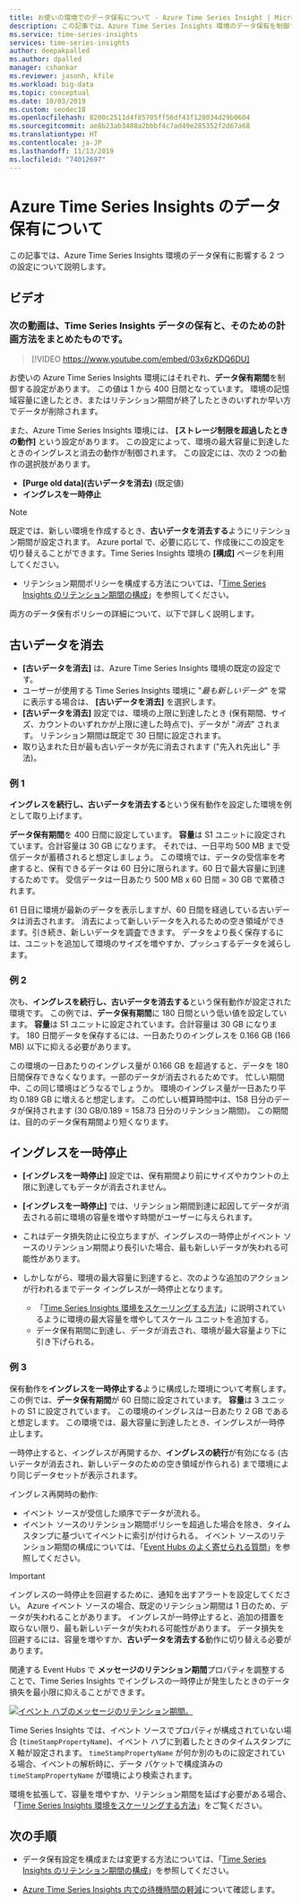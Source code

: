 ```yaml
---
title: お使いの環境でのデータ保有について - Azure Time Series Insight | Microsoft Docs
description: この記事では、Azure Time Series Insights 環境のデータ保有を制御する 2 つの設定について説明します。
ms.service: time-series-insights
services: time-series-insights
author: deepakpalled
ms.author: dpalled
manager: cshankar
ms.reviewer: jasonh, kfile
ms.workload: big-data
ms.topic: conceptual
ms.date: 10/03/2019
ms.custom: seodec18
ms.openlocfilehash: 8200c2511d4f85705ff56df43f128034d29b0604
ms.sourcegitcommit: ae8b23ab3488a2bbbf4c7ad49e285352f2d67a68
ms.translationtype: HT
ms.contentlocale: ja-JP
ms.lasthandoff: 11/13/2019
ms.locfileid: "74012697"
---
```

# <a name="understand-data-retention-in-azure-time-series-insights"></a>Azure Time Series Insights のデータ保有について

この記事では、Azure Time Series Insights 環境のデータ保有に影響する 2 つの設定について説明します。

## <a name="video"></a>ビデオ

### <a name="the-following-video-summarizes-time-series-insights-data-retention-and-how-to-plan-for-itbr"></a>次の動画は、Time Series Insights データの保有と、そのための計画方法をまとめたものです。</br>

> [!VIDEO https://www.youtube.com/embed/03x6zKDQ6DU]

お使いの Azure Time Series Insights 環境にはそれぞれ、**データ保有期間**を制御する設定があります。 この値は 1 から 400 日間となっています。 環境の記憶域容量に達したとき、またはリテンション期間が終了したときのいずれか早い方でデータが削除されます。

また、Azure Time Series Insights 環境には、 **[ストレージ制限を超過したときの動作]** という設定があります。 この設定によって、環境の最大容量に到達したときのイングレスと消去の動作が制御されます。 この設定には、次の 2 つの動作の選択肢があります。

- **[Purge old data]\(古いデータを消去\)** (既定値)  
- **イングレスを一時停止**

> [!NOTE]
> 既定では、新しい環境を作成するとき、**古いデータを消去する**ようにリテンション期間が設定されます。 Azure portal で、必要に応じて、作成後にこの設定を切り替えることができます。Time Series Insights 環境の **[構成]** ページを利用してください。
> * リテンション期間ポリシーを構成する方法については、「[Time Series Insights のリテンション期間の構成](time-series-insights-how-to-configure-retention.md)」を参照してください。

両方のデータ保有ポリシーの詳細について、以下で詳しく説明します。

## <a name="purge-old-data"></a>古いデータを消去

- **[古いデータを消去]** は、Azure Time Series Insights 環境の既定の設定です。  
- ユーザーが使用する Time Series Insights 環境に "*最も新しいデータ*" を常に表示する場合は、 **[古いデータを消去]** を選択します。
- **[古いデータを消去]** 設定では、環境の上限に到達したとき (保有期間、サイズ、カウントのいずれかが上限に達した時点で)、データが "*消去*" されます。 リテンション期間は既定で 30 日間に設定されます。
- 取り込まれた日が最も古いデータが先に消去されます ("先入れ先出し" 手法)。

### <a name="example-one"></a>例 1

**イングレスを続行し、古いデータを消去する**という保有動作を設定した環境を例として取り上げます。

**データ保有期間**を 400 日間に設定しています。 **容量**は S1 ユニットに設定されています。合計容量は 30 GB になります。 それでは、一日平均 500 MB まで受信データが蓄積されると想定しましょう。 この環境では、データの受信率を考慮すると、保有できるデータは 60 日分に限られます。60 日で最大容量に到達するためです。 受信データは一日あたり 500 MB x 60 日間 = 30 GB で累積されます。

61 日目に環境が最新のデータを表示しますが、60 日間を経過している古いデータは消去されます。 消去によって新しいデータを入れるための空き領域ができます。引き続き、新しいデータを調査できます。 データをより長く保存するには、ユニットを追加して環境のサイズを増やすか、プッシュするデータを減らします。  

### <a name="example-two"></a>例 2

次も、**イングレスを続行し、古いデータを消去する**という保有動作が設定された環境です。 この例では、**データ保有期間**に 180 日間という低い値を設定しています。 **容量**は S1 ユニットに設定されています。合計容量は 30 GB になります。 180 日間データを保存するには、一日あたりのイングレスを 0.166 GB (166 MB) 以下に抑える必要があります。  

この環境の一日あたりのイングレス量が 0.166 GB を超過すると、データを 180 日間保存できなくなります。一部のデータが消去されるためです。 忙しい期間中、この同じ環境はどうなるでしょうか。 環境のイングレス量が一日あたり平均 0.189 GB に増えると想定します。 この忙しい概算時間中は、158 日分のデータが保持されます (30 GB/0.189 = 158.73 日分のリテンション期間)。 この期間は、目的のデータ保有期間より短くなります。

## <a name="pause-ingress"></a>イングレスを一時停止

- **[イングレスを一時停止]** 設定では、保有期間より前にサイズやカウントの上限に到達してもデータが消去されません。  
- **[イングレスを一時停止]** では、リテンション期間到達に起因してデータが消去される前に環境の容量を増やす時間がユーザーに与えられます。
- これはデータ損失防止に役立ちますが、イングレスの一時停止がイベント ソースのリテンション期間より長引いた場合、最も新しいデータが失われる可能性があります。
- しかしながら、環境の最大容量に到達すると、次のような追加のアクションが行われるまでデータ イングレスが一時停止となります。

   - 「[Time Series Insights 環境をスケーリングする方法](time-series-insights-how-to-scale-your-environment.md)」に説明されているように環境の最大容量を増やしてスケール ユニットを追加する。
   - データ保有期間に到達し、データが消去され、環境が最大容量より下に引き下げられる。

### <a name="example-three"></a>例 3

保有動作を**イングレスを一時停止する**ように構成した環境について考察します。 この例では、**データ保有期間**が 60 日間に設定されています。 **容量**は 3 ユニットの S1 に設定されています。 この環境のイングレスは一日あたり 2 GB であると想定します。 この環境では、最大容量に到達したとき、イングレスが一時停止します。

一時停止すると、イングレスが再開するか、**イングレスの続行**が有効になる (古いデータが消去され、新しいデータのための空き領域が作られる) まで環境により同じデータセットが表示されます。

イングレス再開時の動作:

- イベント ソースが受信した順序でデータが流れる。
- イベント ソースのリテンション期間ポリシーを超過した場合を除き、タイムスタンプに基づいてイベントに索引が付けられる。 イベント ソースのリテンション期間の構成については、「[Event Hubs のよく寄せられる質問](../event-hubs/event-hubs-faq.md)」を参照してください。

> [!IMPORTANT]
> イングレスの一時停止を回避するために、通知を出すアラートを設定してください。 Azure イベント ソースの場合、既定のリテンション期間は 1 日のため、データが失われることがあります。 イングレスが一時停止すると、追加の措置を取らない限り、最も新しいデータが失われる可能性があります。 データ損失を回避するには、容量を増やすか、**古いデータを消去する**動作に切り替える必要があります。

関連する Event Hubs で **メッセージのリテンション期間**プロパティを調整することで、Time Series Insights でイングレスの一時停止が発生したときのデータ損失を最小限に抑えることができます。

[![イベント ハブのメッセージのリテンション期間。](media/time-series-insights-contepts-retention/event-hub-retention.png)](media/time-series-insights-contepts-retention/event-hub-retention.png#lightbox)

Time Series Insights では、イベント ソースでプロパティが構成されていない場合 (`timeStampPropertyName`)、イベント ハブに到着したときのタイムスタンプに X 軸が設定されます。 `timeStampPropertyName` が何か別のものに設定されている場合、イベントの解析時に、データ パケットで構成済みの `timeStampPropertyName` が環境により検索されます。

環境を拡張して、容量を増やすか、リテンション期間を延ばす必要がある場合、「[Time Series Insights 環境をスケーリングする方法](time-series-insights-how-to-scale-your-environment.md)」をご覧ください。

## <a name="next-steps"></a>次の手順

- データ保有設定を構成または変更する方法については、「[Time Series Insights のリテンション期間の構成](time-series-insights-how-to-configure-retention.md)」を参照してください。

- [Azure Time Series Insights 内での待機時間の軽減](time-series-insights-environment-mitigate-latency.md)について確認します。
